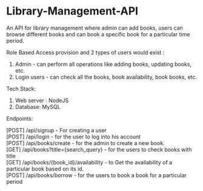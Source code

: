 # Library-Management-API
An API for library management where admin can add books, users can browse different books and can book a specific book for a particular time period.

Role Based Access provision and 2 types of users would exist :
1. Admin - can perform all operations like adding books, updating books, etc.
2. Login users - can check all the books, book availability, book books, etc.
   
Tech Stack:
1. Web server : NodeJS
2. Database: MySQL

Endpoints:      

[POST] /api/signup - For creating a user   
[POST] /api/login - for the user to log into his account   
[POST] /api/books/create - for the admin to create a new book.   
[GET] /api/books?title={search_query} - for the users to check books with title   
[GET] /api/books/{book_id}/availability - to Get the availability of a particular book based on its id.   
[POST] /api/books/borrow -  for the users to book a book for a particular period   


